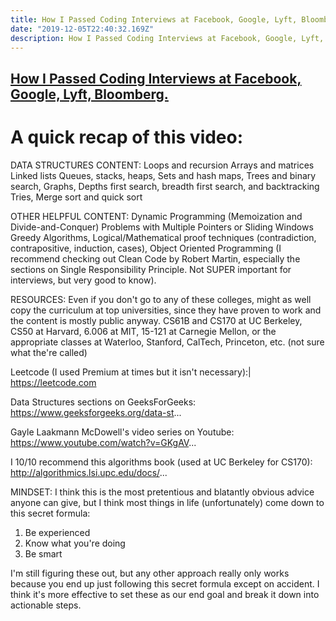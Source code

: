 ```yaml
---
title: How I Passed Coding Interviews at Facebook, Google, Lyft, Bloomberg
date: "2019-12-05T22:40:32.169Z"
description: How I Passed Coding Interviews at Facebook, Google, Lyft, Bloomberg.
---
```


## [How I Passed Coding Interviews at Facebook, Google, Lyft, Bloomberg.](https://www.youtube.com/watch?v=lDTKnzrX6qU)

# A quick recap of this video:
DATA STRUCTURES CONTENT:
Loops and recursion
Arrays and matrices
Linked lists
Queues, stacks, heaps, 
Sets and hash maps,
Trees and binary search,
Graphs,
Depths first search, breadth first search, and backtracking
Tries,
Merge sort and quick sort

OTHER HELPFUL CONTENT:
Dynamic Programming (Memoization and Divide-and-Conquer)
Problems with Multiple Pointers or Sliding Windows
Greedy Algorithms,
Logical/Mathematical proof techniques (contradiction, contrapositive, induction, cases),
Object Oriented Programming (I recommend checking out Clean Code by Robert Martin, especially the sections on Single Responsibility Principle. Not SUPER important for interviews, but very good to know).

RESOURCES:
Even if you don't go to any of these colleges, might as well copy the curriculum at top universities, since they have proven to work and the content is mostly public anyway.
CS61B and CS170 at UC Berkeley, 
CS50 at Harvard, 
6.006 at MIT, 
15-121 at Carnegie Mellon,
or the appropriate classes at Waterloo, Stanford, CalTech, Princeton, etc. (not sure what the're called)

Leetcode (I used Premium at times but it isn't necessary):|
https://leetcode.com

Data Structures sections on GeeksForGeeks:
https://www.geeksforgeeks.org/data-st...

Gayle Laakmann McDowell's video series on Youtube:
https://www.youtube.com/watch?v=GKgAV...

I 10/10 recommend this algorithms book (used at UC Berkeley for CS170): 
http://algorithmics.lsi.upc.edu/docs/...

MINDSET:
I think this is the most pretentious and blatantly obvious advice anyone can give, but I think most things in life (unfortunately) come down to this secret formula:
1. Be experienced
2. Know what you're doing
3. Be smart

I'm still figuring these out, but any other approach really only works because you end up just following this secret formula except on accident. I think it's more effective to set these as our end goal and break it down into actionable steps.
